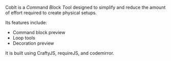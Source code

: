 Coblt is a *Co*mmand *Bl*ock *T*ool designed to simplify and reduce the amount of effort required to create physical setups.

Its features include:

- Command block preview
- Loop tools
- Decoration preview

It is built using CraftyJS, requireJS, and codemirror.

